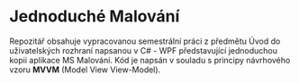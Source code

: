 # Jednoduché Malování
Repozitář obsahuje vypracovanou semestrální práci z předmětu Úvod do uživatelských rozhraní napsanou v C# - WPF představující jednoduchou kopii aplikace MS Malování.
Kód je napsán v souladu s principy návrhového vzoru **MVVM** (Model View View-Model).
